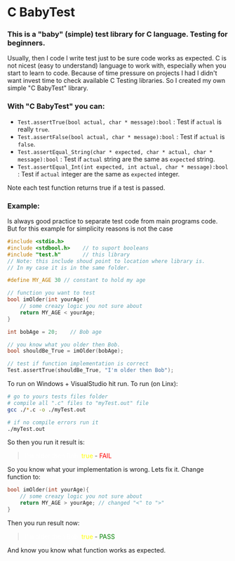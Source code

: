# C BabyTest
### This is a "baby" (simple) test library for C language. Testing for beginners.


Usually, then I code I write test just to be sure code works as expected. C is not nicest (easy to understand) language to work with, especially when you start to learn to code. Because of time pressure on projects I had I didn't want invest time to check available C Testing libraries. So I created my own simple "C BabyTest" library.
### With "C BabyTest" you can:
- `Test.assertTrue(bool actual, char * message):bool` : Test if `actual` is really `true`.
- `Test.assertFalse(bool actual, char * message):bool` : Test if `actual` is `false`.
- `Test.assertEqual_String(char * expected, char * actual, char * message):bool` : Test if `actual` string are the same as `expected` string.
- `Test.assertEqual_Int(int expected, int actual, char * message):bool` : Test if `actual` integer are the same as `expected` integer.

Note each test function returns true if a test is passed.

### Example:
Is always good practice to separate test code from main programs code. But for this example for simplicity reasons is not the case

```C
#include <stdio.h>
#include <stdbool.h>    // to suport booleans
#include "test.h"       // this library
// Note: this include shoud point to location where library is.
// In my case it is in the same folder.

#define MY_AGE 30 // constant to hold my age

// function you want to test
bool imOlder(int yourAge){
    // some creazy logic you not sure about
    return MY_AGE < yourAge;
}

int bobAge = 20;    // Bob age

// you know what you older then Bob.
bool shouldBe_True = imOlder(bobAge);

// test if function implementation is correct
Test.assertTrue(shouldBe_True, "I'm older then Bob");

```
To run on Windows + VisualStudio hit run.
To run (on Linx):
```bash
# go to yours tests files folder
# compile all ".c" files to "myTest.out" file
gcc ./*.c -o ./myTest.out

# if no compile errors run it
./myTest.out
```
So then you run it result is:

> <p><span style="color:white">I'm older then Bob: </span> <span style="color:yellow"> true </span> - <span style="color:red"> FAIL </span><p>
So you know what your implementation is wrong. Lets fix it. Change function to:
```C
bool imOlder(int yourAge){
    // some creazy logic you not sure about
    return MY_AGE > yourAge; // changed "<" to ">"
}
```
Then you run result now:
> <p><span style="color:white">I'm older then Bob: </span> <span style="color:yellow"> true </span> - <span style="color:green"> PASS </span><p>

And know you know what function works as expected.


<!-- - ![#f03c15](https://placehold.it/15/f03c15/000000?text=+) `#f03c15`
- ![#c5f015](https://placehold.it/15/c5f015/000000?text=+) `#c5f015`
- ![#14f02a](https://placehold.it/150x15/14f02a/000000?text=+) `#14f02a` -->
